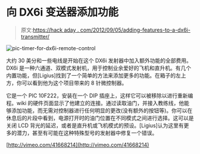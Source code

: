 # 向 DX6i 变送器添加功能

> 原文:[https://hack aday . com/2012/09/05/adding-features-to-a-dx6i-transmitter/](https://hackaday.com/2012/09/05/adding-features-to-a-dx6i-transmitter/)

![](../Images/5b3fbf72c96ba9319f19f12526dcb8ba.png "pic-timer-for-dx6i-remote-control")

大约 30 美分和一些电线是开始在这个 DX6i 发射器中加入额外功能的全部费用。DX6i 是一种六通道、双模式发射机，用于控制业余爱好的飞机和直升机。有几个内置功能，但[Ligius]找到了一个简单的方法来添加更多的功能。在箱子的左上方，你可以看到他为这个项目带来的 8 针微控制器。

它是一个 PIC 10F222，安装在一个 DIP 插座上，这样它可以被移除以进行重新编程。wiki 的硬件页面显示了他建立的连接。通过读取油门，并接入教练线，他能够添加功能，而无需对控制器进行任何明显的更改(没有额外的按钮等)。你可以在休息后的片段中看到，电源打开时的油门位置在不同模式之间进行选择。这可以是关闭 LCD 背光的延迟，或者是直升机或飞机模式的预设。[Ligius]认为这里有更多的潜力，甚至有可能在这种特殊型号的发射器中修复一个错误。

[http://vimeo.com/41668214](http://vimeo.com/41668214)